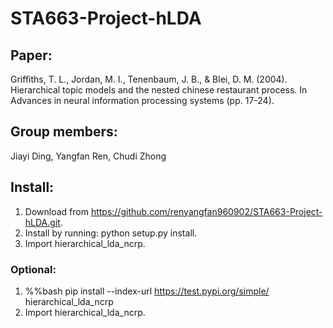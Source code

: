 # STA663-Project-hLDA
## Paper:
Griffiths, T. L., Jordan, M. I., Tenenbaum, J. B., & Blei, D. M. (2004). Hierarchical topic models and the nested chinese restaurant process. In Advances in neural information processing systems (pp. 17-24).
## Group members:
Jiayi Ding, Yangfan Ren, Chudi Zhong
## Install:
1. Download from https://github.com/renyangfan960902/STA663-Project-hLDA.git.
2. Install by running: python setup.py install. 
3. Import hierarchical_lda_ncrp.
### Optional:
1. %%bash
   pip install --index-url https://test.pypi.org/simple/ hierarchical_lda_ncrp
2. Import hierarchical_lda_ncrp.
